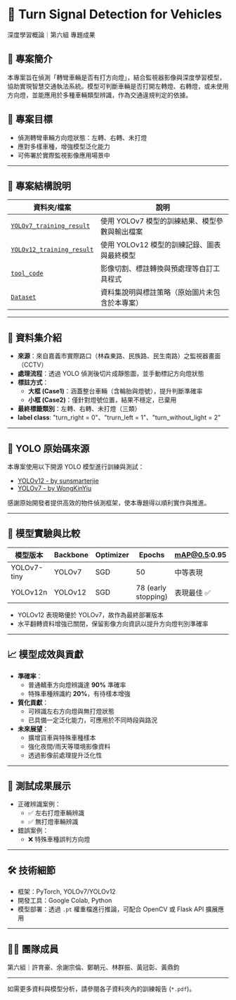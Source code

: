 # 🚗 Turn Signal Detection for Vehicles  
深度學習概論｜第六組 專題成果  

## 📌 專案簡介
本專案旨在偵測「轉彎車輛是否有打方向燈」，結合監視器影像與深度學習模型，協助實現智慧交通執法系統。模型可判斷車輛是否打開左轉燈、右轉燈，或未使用方向燈，並能應用於多種車輛類型辨識，作為交通違規判定的依據。

## 🎯 專案目標
- 偵測轉彎車輛方向燈狀態：左轉、右轉、未打燈  
- 應對多樣車種，增強模型泛化能力  
- 可佈署於實際監視影像應用場景中  

---

## 📁 專案結構說明

| 資料夾/檔案 | 說明 |
|-------------|------|
| [`YOLOv7_training_result`](./YOLOv7_training_result) | 使用 YOLOv7 模型的訓練結果、模型參數與輸出檔案 |
| [`YOLOv12_training_result`](./YOLOv12_training_result) | 使用 YOLOv12 模型的訓練記錄、圖表與最終模型 |
| [`tool_code`](./tool_code) | 影像切割、標註轉換與預處理等自訂工具程式 |
| [`Dataset`](./Dataset) | 資料集說明與標註策略（原始圖片未包含於本專案） |

---

## 🧾 資料集介紹

- **來源**：來自嘉義市實際路口（林森東路、民族路、民生南路）之監視器畫面（CCTV）  
- **處理流程**：透過 YOLO 偵測後切片成靜態圖，並手動標記方向燈狀態  
- **標註方式**：
  - **大框 (Case1)**：涵蓋整台車輛（含輪胎與燈號），提升判斷準確率  
  - **小框 (Case2)**：僅針對燈號位置，結果不穩定，已棄用  
- **最終標籤類別**：左轉、右轉、未打燈（三類）
- **label class**: "turn_right = 0"、"trurn_left = 1"、"turn_without_light = 2"

---

## 🔗 YOLO 原始碼來源

本專案使用以下開源 YOLO 模型進行訓練與測試：

- [YOLOv12 - by sunsmarterjie](https://github.com/sunsmarterjie/yolov12)  
- [YOLOv7 - by WongKinYiu](https://github.com/WongKinYiu/yolov7)

感謝原始開發者提供高效的物件偵測框架，使本專題得以順利實作與推進。

---

## 🧪 模型實驗與比較

| 模型版本 | Backbone | Optimizer | Epochs | mAP@0.5:0.95 |
|----------|----------|-----------|--------|--------------|
| YOLOv7-tiny | YOLOv7 | SGD | 50 | 中等表現 |
| YOLOv12n   | YOLOv12 | SGD | 78 (early stopping) | 表現最佳 ✅ |

- YOLOv12 表現略優於 YOLOv7，故作為最終部署版本  
- 水平翻轉資料增強已關閉，保留影像方向資訊以提升方向燈判別準確率  

---

## 📈 模型成效與貢獻

- **準確率**：
  - 普通轎車方向燈辨識達 **90%** 準確率  
  - 特殊車種辨識約 **20%**，有待樣本增強
- **質化貢獻**：
  - 可辨識左右方向燈與無打燈狀態
  - 已具備一定泛化能力，可應用於不同時段與路況
- **未來展望**：
  - 擴增貨車與特殊車種樣本
  - 強化夜間/雨天等環境影像資料
  - 透過影像前處理提升泛化性

---

## 📸 測試成果展示

- 正確辨識案例：  
  - ✅ 左右打燈車輛辨識  
  - ✅ 無打燈車輛辨識  
- 錯誤案例：  
  - ❌ 特殊車種誤判方向燈

---

## 🛠 技術細節

- 框架：PyTorch, YOLOv7/YOLOv12
- 開發工具：Google Colab, Python
- 模型部署：透過 `.pt` 權重檔進行推論，可配合 OpenCV 或 Flask API 擴展應用

---

## 👨‍💻 團隊成員
第六組｜許育豪、余謝宗倫、鄭朝元、林群振、黃冠彰、黃鼎鈞

---

如需更多資料與模型分析，請參閱各子資料夾內的訓練報告 (`*.pdf`)。
